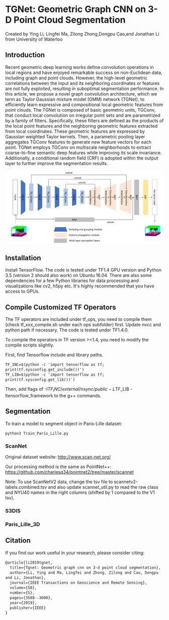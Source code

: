 # TGNet: Geometric Graph CNN on 3-D Point Cloud Segmentation

Created by Ying Li, Lingfei Ma, Zilong Zhong,Dongpu Cao,and Jonathan Li from University of Waterloo
## Introduction
Recent geometric deep learning works define convolution operations in local regions and have enjoyed remarkable success on non-Euclidean data, including graph and point clouds. However, the high-level geometric correlations between the input and its neighboring coordinates or features are not fully exploited, resulting in suboptimal segmentation performance. In this article, we propose a novel graph convolution architecture, which we term as Taylor Gaussian mixture model (GMM) network (TGNet), to efficiently learn expressive and compositional local geometric features from point clouds. The TGNet is composed of basic geometric units, TGConv, that conduct local convolution on irregular point sets and are parametrized by a family of filters. Specifically, these filters are defined as the products of the local point features and the neighboring geometric features extracted from local coordinates. These geometric features are expressed by Gaussian weighted Taylor kernels. Then, a parametric pooling layer aggregates TGConv features to generate new feature vectors for each point. TGNet employs TGConv on multiscale neighborhoods to extract coarse-to-fine semantic deep features while improving its scale invariance. Additionally, a conditional random field (CRF) is adopted within the output layer to further improve the segmentation results.

![arch](./doc/arch.png)

## Installation
Install TensorFlow. The code is tested under TF1.4 GPU version and Python 3.5 (version 2 should also work) on Ubuntu 16.04. There are also some dependencies for a few Python libraries for data processing and visualizations like cv2, h5py etc. It's highly recommended that you have access to GPUs.

## Compile Customized TF Operators
The TF operators are included under tf_ops, you need to compile them (check tf_xxx_compile.sh under each ops subfolder) first. Update nvcc and python path if necessary. The code is tested under TF1.4.0.

To compile the operators in TF version >=1.4, you need to modify the compile scripts slightly.

First, find Tensorflow include and library paths.

    TF_INC=$(python -c 'import tensorflow as tf; print(tf.sysconfig.get_include())')
    TF_LIB=$(python -c 'import tensorflow as tf; print(tf.sysconfig.get_lib())')
Then, add flags of -I$TF_INC/external/nsync/public -L$TF_LIB -ltensorflow_framework to the g++ commands.

## Segmentation
To train a model to segment object in Paris-Lille dataset:

    python3 Train_Paris_Lille.py

### ScanNet

Original dataset website: http://www.scan-net.org/

Our processing method is the same as PointNet++: https://github.com/charlesq34/pointnet2/tree/master/scannet

Note: To use ScanNetV2 data, change the tsv file to scannetv2-labels.combined.tsv and also update scannet_util.py to read the raw class and NYU40 names in the right columns (shifted by 1 compared to the V1 tsv).


### S3DIS

### Paris_Lille_3D

## Citation
If you find our work useful in your research, please consider citing:

```
@article{li2019tgnet,
  title={Tgnet: Geometric graph cnn on 3-d point cloud segmentation},
  author={Li, Ying and Ma, Lingfei and Zhong, Zilong and Cao, Dongpu and Li, Jonathan},
  journal={IEEE Transactions on Geoscience and Remote Sensing},
  volume={58},
  number={5},
  pages={3588--3600},
  year={2019},
  publisher={IEEE}
}
```
